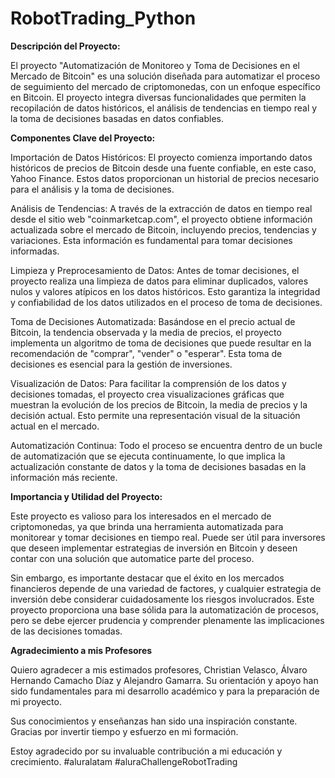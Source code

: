 # RobotTrading_Python
**Descripción del Proyecto:**

El proyecto "Automatización de Monitoreo y Toma de Decisiones en el Mercado de Bitcoin" es una solución diseñada para automatizar el proceso de seguimiento del mercado de criptomonedas, con un enfoque específico en Bitcoin. El proyecto integra diversas funcionalidades que permiten la recopilación de datos históricos, el análisis de tendencias en tiempo real y la toma de decisiones basadas en datos confiables.

**Componentes Clave del Proyecto:**

Importación de Datos Históricos: El proyecto comienza importando datos históricos de precios de Bitcoin desde una fuente confiable, en este caso, Yahoo Finance. Estos datos proporcionan un historial de precios necesario para el análisis y la toma de decisiones.

Análisis de Tendencias: A través de la extracción de datos en tiempo real desde el sitio web "coinmarketcap.com", el proyecto obtiene información actualizada sobre el mercado de Bitcoin, incluyendo precios, tendencias y variaciones. Esta información es fundamental para tomar decisiones informadas.

Limpieza y Preprocesamiento de Datos: Antes de tomar decisiones, el proyecto realiza una limpieza de datos para eliminar duplicados, valores nulos y valores atípicos en los datos históricos. Esto garantiza la integridad y confiabilidad de los datos utilizados en el proceso de toma de decisiones.

Toma de Decisiones Automatizada: Basándose en el precio actual de Bitcoin, la tendencia observada y la media de precios, el proyecto implementa un algoritmo de toma de decisiones que puede resultar en la recomendación de "comprar", "vender" o "esperar". Esta toma de decisiones es esencial para la gestión de inversiones.

Visualización de Datos: Para facilitar la comprensión de los datos y decisiones tomadas, el proyecto crea visualizaciones gráficas que muestran la evolución de los precios de Bitcoin, la media de precios y la decisión actual. Esto permite una representación visual de la situación actual en el mercado.

Automatización Continua: Todo el proceso se encuentra dentro de un bucle de automatización que se ejecuta continuamente, lo que implica la actualización constante de datos y la toma de decisiones basadas en la información más reciente.

**Importancia y Utilidad del Proyecto:**

Este proyecto es valioso para los interesados en el mercado de criptomonedas, ya que brinda una herramienta automatizada para monitorear y tomar decisiones en tiempo real. Puede ser útil para inversores que deseen implementar estrategias de inversión en Bitcoin y deseen contar con una solución que automatice parte del proceso.

Sin embargo, es importante destacar que el éxito en los mercados financieros depende de una variedad de factores, y cualquier estrategia de inversión debe considerar cuidadosamente los riesgos involucrados. Este proyecto proporciona una base sólida para la automatización de procesos, pero se debe ejercer prudencia y comprender plenamente las implicaciones de las decisiones tomadas.

**Agradecimiento a mis Profesores** 

Quiero agradecer a mis estimados profesores, Christian Velasco, Álvaro Hernando Camacho Díaz y Alejandro Gamarra. Su orientación y apoyo han sido fundamentales para mi desarrollo académico y para la preparación de mi proyecto.

Sus conocimientos y enseñanzas han sido una inspiración constante. Gracias por invertir tiempo y esfuerzo en mi formación.

Estoy agradecido por su invaluable contribución a mi educación y crecimiento. #aluralatam #aluraChallengeRobotTrading
